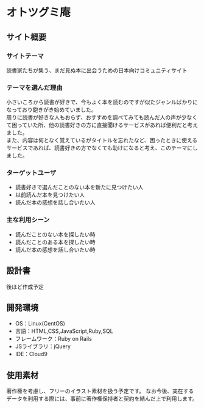 # オトツグミ庵
## サイト概要
### サイトテーマ
読書家たちが集う、まだ見ぬ本に出会うための日本向けコミュニティサイト 
​
### テーマを選んだ理由
小さいころから読書が好きで、今もよく本を読むのですが似たジャンルばかりになっており飽きがき始めていました。<br>
周りに読書が好きな人もおらず、おすすめを調べてみても読んだ人の声が少なくて困っていた所、他の読書好きの方に直接聞けるサービスがあれば便利だと考えました。<br>
また、内容は何となく覚えているがタイトルを忘れたなど、困ったときに使えるサービスであれば、読書好きの方でなくても助けになると考え、このテーマにしました。
​
### ターゲットユーザ
- 読書好きで選んだことのない本を新たに見つけたい人
- 以前読んだ本を見つけたい人
- 読んだ本の感想を話し合いたい人
​
### 主な利用シーン
- 読んだことのない本を探したい時
- 読んだことのある本を探したい時
- 読んだ本の感想を話し合いたい時
​
## 設計書
後ほど作成予定
​
## 開発環境
- OS：Linux(CentOS)
- 言語：HTML,CSS,JavaScript,Ruby,SQL
- フレームワーク：Ruby on Rails
- JSライブラリ：jQuery
- IDE：Cloud9
​
## 使用素材
著作権を考慮し、フリーのイラスト素材を扱う予定です。
なお今後、実在するデータを利用する際には、事前に著作権保持者と契約を結んだ上で利用します。